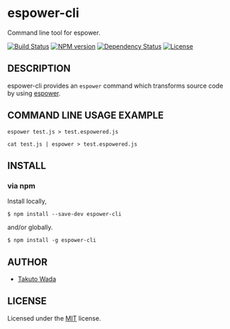 espower-cli
================================

Command line tool for espower.

[![Build Status][travis-image]][travis-url]
[![NPM version][npm-image]][npm-url]
[![Dependency Status][depstat-image]][depstat-url]
[![License][license-image]][license-url]


DESCRIPTION
---------------------------------------

espower-cli provides an `espower` command which transforms source code by using [espower](http://github.com/twada/espower).

COMMAND LINE USAGE EXAMPLE
---------------------------------------

```
espower test.js > test.espowered.js 
```

```
cat test.js | espower > test.espowered.js 
```

INSTALL
---------------------------------------

### via npm

Install locally,

    $ npm install --save-dev espower-cli

and/or globally.

    $ npm install -g espower-cli


AUTHOR
---------------------------------------
* [Takuto Wada](http://github.com/twada)


LICENSE
---------------------------------------
Licensed under the [MIT](http://twada.mit-license.org/) license.


[npm-url]: https://npmjs.org/package/espower-cli
[npm-image]: https://badge.fury.io/js/espower-cli.svg

[travis-url]: http://travis-ci.org/twada/espower-cli
[travis-image]: https://secure.travis-ci.org/twada/espower-cli.svg?branch=master

[depstat-url]: https://gemnasium.com/twada/espower-cli
[depstat-image]: https://gemnasium.com/twada/espower-cli.svg

[license-url]: http://twada.mit-license.org/
[license-image]: http://img.shields.io/badge/license-MIT-brightgreen.svg
